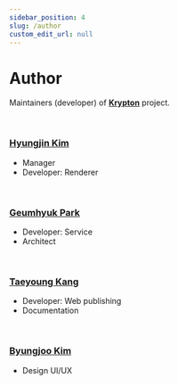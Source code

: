 ```yaml
---
sidebar_position: 4
slug: /author
custom_edit_url: null
---
```


# Author

Maintainers (developer) of **[Krypton](https://github.com/krypton-browser)** project.

<br/>

### [Hyungjin Kim](https://github.com/KHJcode)

- Manager
- Developer: Renderer

<br/>

### [Geumhyuk Park](https://github.com/rmagur1203)

- Developer: Service
- Architect

<br/>

### [Taeyoung Kang](https://github.com/kewool)

- Developer: Web publishing
- Documentation

<br/>

### [Byungjoo Kim](https://github.com/sh596)

- Design UI/UX
